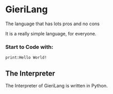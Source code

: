 # GieriLang
The language that has lots pros and no cons

It is a really simple language, for everyone.

### Start to Code with:

`print:Hello World!`   

## The Interpreter
The Interpreter of GieriLang is written in Python.
